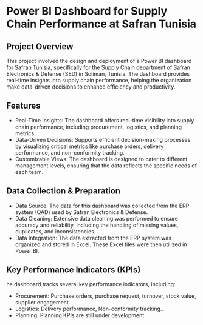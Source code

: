 # Power BI Dashboard for Supply Chain Performance at Safran Tunisia
## Project Overview
This project involved the design and deployment of a Power BI dashboard for Safran Tunisia, specifically for the Supply Chain department of Safran Electronics & Defense (SED) in Soliman, Tunisia. The dashboard provides real-time insights into supply chain performance, helping the organization make data-driven decisions to enhance efficiency and productivity.
## Features
* Real-Time Insights: The dashboard offers real-time visibility into supply chain performance, including procurement, logistics, and planning metrics.
* Data-Driven Decisions: Supports efficient decision-making processes by visualizing critical metrics like purchase orders, delivery performance, and non-conformity tracking.
* Customizable Views: The dashboard is designed to cater to different management levels, ensuring that the data reflects the specific needs of each team.
## Data Collection & Preparation
* Data Source: The data for this dashboard was collected from the ERP system (QAD) used by Safran Electronics & Defense.
* Data Cleaning: Extensive data cleaning was performed to ensure accuracy and reliability, including the handling of missing values, duplicates, and inconsistencies.
* Data Integration: The data extracted from the ERP system was organized and stored in Excel. These Excel files were then utilized in Power BI.
## Key Performance Indicators (KPIs)
he dashboard tracks several key performance indicators, including:

* Procurement: Purchase orders, purchase request, turnover, stock value, supplier engagement..
* Logistics: Delivery performance, Non-conformity tracking.. 
* Planning: Planning KPIs are still under development.
  
